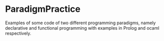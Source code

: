 # ParadigmPractice

Examples of some code of two different programming paradigms, namely declarative and functional programming with examples in Prolog and ocaml respectively.
